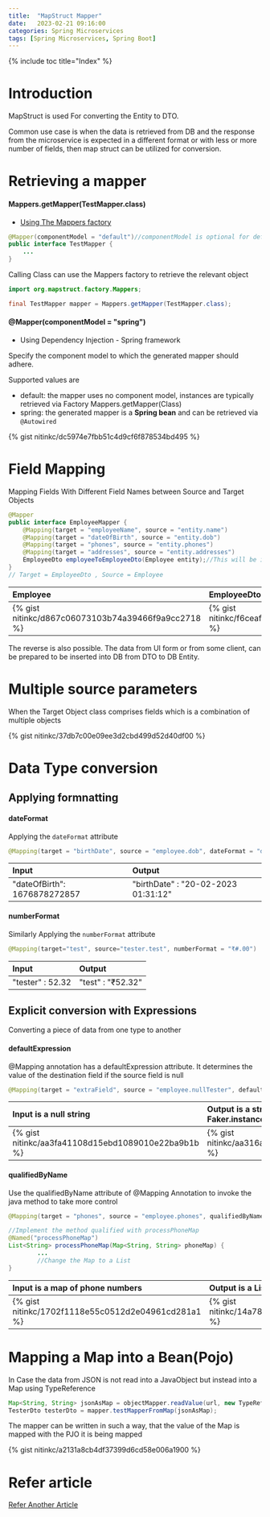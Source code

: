 ```yaml
---
title:  "MapStruct Mapper"
date:   2023-02-21 09:16:00
categories: Spring Microservices
tags: [Spring Microservices, Spring Boot]
---
```


{% include toc title="Index" %}

# Introduction
MapStruct is used For converting the Entity to DTO.

Common use case is when the data is retrieved from DB and the response from the microservice 
is expected in a different format or with less or more number of fields, then map struct can be utilized for 
conversion.

# Retrieving a mapper

#### Mappers.getMapper(TestMapper.class)
* [Using The Mappers factory](https://mapstruct.org/documentation/stable/reference/html/#mappers-factory)


```java
@Mapper(componentModel = "default")//componentModel is optional for default
public interface TestMapper {
    ...
}
```

Calling Class can use the Mappers factory to retrieve the relevant object
```java
import org.mapstruct.factory.Mappers;

final TestMapper mapper = Mappers.getMapper(TestMapper.class);
```

#### @Mapper(componentModel = "spring")

* Using Dependency Injection - Spring framework

Specify the component model to which the generated mapper should adhere.

Supported values are
* default: the mapper uses no component model, instances are typically retrieved via Factory Mappers.getMapper(Class)
* spring: the generated mapper is a **Spring bean** and can be retrieved via `@Autowired`

{% gist nitinkc/dc5974e7fbb51c4d9cf6f878534bd495 %}

# Field Mapping
Mapping Fields With Different Field Names between Source and Target Objects

```java
@Mapper
public interface EmployeeMapper {
    @Mapping(target = "employeeName", source = "entity.name")
    @Mapping(target = "dateOfBirth", source = "entity.dob")
    @Mapping(target = "phones", source = "entity.phones")
    @Mapping(target = "addresses", source = "entity.addresses")
    EmployeeDto employeeToEmployeeDto(Employee entity);//This will be implemented by MapStruct
}
// Target = EmployeeDto , Source = Employee
```

| Employee                                            | EmployeeDto                                         | 
|:----------------------------------------------------|:----------------------------------------------------|      
| {% gist nitinkc/d867c06073103b74a39466f9a9cc2718 %} | {% gist nitinkc/f6ceaf913062d7aae7e8fff04fe09033 %} |

The reverse is also possible. The data from UI form or from some client, can be prepared to be inserted into DB
from DTO to DB Entity.


# Multiple source parameters

When the Target Object class comprises fields which is a combination of multiple objects

{% gist nitinkc/37db7c00e09ee3d2cbd499d52d40df00 %}

# Data Type conversion


## Applying formnatting

#### dateFormat
Applying the `dateFormat` attribute

```java
@Mapping(target = "birthDate", source = "employee.dob", dateFormat = "dd-MM-yyyy HH:mm:ss")
```

| Input                        | Output                            | 
|:-----------------------------|:----------------------------------|      
| "dateOfBirth": 1676878272857 |"birthDate" : "20-02-2023 01:31:12"|

#### numberFormat
Similarly Applying the `numberFormat` attribute

```java
@Mapping(target="test", source="tester.test", numberFormat = "₹#.00")
```

| Input            | Output            | 
|:-----------------|:------------------|      
| "tester" : 52.32 | "test" : "₹52.32" |


## Explicit conversion with Expressions

Converting a piece of data from one type to another

#### defaultExpression

@Mapping annotation has a defaultExpression attribute.  It determines the value of the destination field if the source field is null

```java
@Mapping(target = "extraField", source = "employee.nullTester", defaultExpression = "java(com.github.javafaker.Faker.instance().chuckNorris().fact())")
```

| Input is a null string                              | Output is a string based on Faker.instance().chuckNorris().fact() | 
|:----------------------------------------------------|:------------------------------------------------------------------|      
| {% gist nitinkc/aa3fa41108d15ebd1089010e22ba9b1b %} | {% gist nitinkc/aa316a68f721727af3e4dc9309db378f %}               |


#### qualifiedByName

Use the qualifiedByName attribute of @Mapping Annotation to invoke the java method to take more control
```java
@Mapping(target = "phones", source = "employee.phones", qualifiedByName = "processPhoneMap")//Map to List

//Implement the method qualified with processPhoneMap
@Named("processPhoneMap")
List<String> processPhoneMap(Map<String, String> phoneMap) {
        ...
        //Change the Map to a List
}
```

| Input is a map of phone numbers                     | Output is a List of Strings                         | 
|:----------------------------------------------------|:----------------------------------------------------|      
| {% gist nitinkc/1702f1118e55c0512d2e04961cd281a1 %} | {% gist nitinkc/14a786fc4ce7d9e7df6c58c23c8bab34 %} |

# Mapping a Map into a Bean(Pojo)

In Case the data from JSON is not read into a JavaObject but instead into a Map using TypeReference

```java
Map<String, String> jsonAsMap = objectMapper.readValue(url, new TypeReference<Map<String, String>>() {});
TesterDto testerDto = mapper.testMapperFromMap(jsonAsMap);
```

The mapper can be written in such a way, that the value of the Map is mapped with the PJO it is being mapped

{% gist nitinkc/a2131a8cb4df37399d6cd58e006a1900 %}


# Refer article

[Refer Another Article](https://nitinkc.github.io/spring/microservices/map-struct/)